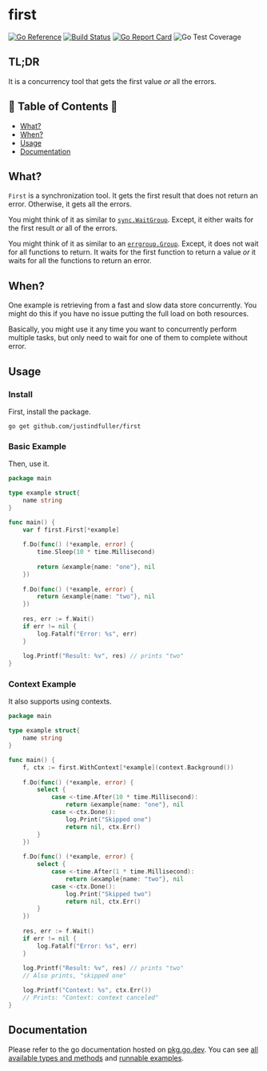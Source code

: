 # first

[![Go Reference](https://pkg.go.dev/badge/github.com/justindfuller/first.svg)](https://pkg.go.dev/github.com/justindfuller/first)
[![Build Status](https://github.com/JustinDFuller/first/actions/workflows/build.yml/badge.svg)](https://github.com/JustinDFuller/first/actions/workflows/build.yml)
[![Go Report Card](https://goreportcard.com/badge/github.com/justindfuller/first)](https://goreportcard.com/report/github.com/justindfuller/first)
![Go Test Coverage](https://img.shields.io/endpoint?url=https://gist.githubusercontent.com/justindfuller/63d4999a653a0555c9806062b40c0139/raw/first_coverage.json)

## TL;DR

It is a concurrency tool that gets the first value _or_ all the errors.

## 📖 Table of Contents 📖
- [What?](#what)
- [When?](#when)
- [Usage](#usage)
- [Documentation](#documentation)

## What?

`First` is a synchronization tool. It gets the first result that does not return an error. Otherwise, it gets all the errors.

You might think of it as similar to [`sync.WaitGroup`](https://pkg.go.dev/sync#WaitGroup). Except, it either waits for the first result _or_ all of the errors.

You might think of it as similar to an [`errgroup.Group`](https://pkg.go.dev/golang.org/x/sync/errgroup#Group). Except, it does not wait for all functions to return. It waits for the first function to return a value _or_ it waits for all the functions to return an error.

## When?

One example is retrieving from a fast and slow data store concurrently. You might do this if you have no issue putting the full load on both resources.

Basically, you might use it any time you want to concurrently perform multiple tasks, but only need to wait for one of them to complete without error.

## Usage

### Install

First, install the package.

```
go get github.com/justindfuller/first
```

### Basic Example

Then, use it.

```go
package main

type example struct{
    name string
}

func main() {
	var f first.First[*example]
	
	f.Do(func() (*example, error) {
		time.Sleep(10 * time.Millisecond)
	
		return &example{name: "one"}, nil
	})
	
	f.Do(func() (*example, error) {
		return &example{name: "two"}, nil
	})
	
	res, err := f.Wait()
	if err != nil {
		log.Fatalf("Error: %s", err)
	}
	
	log.Printf("Result: %v", res) // prints "two"
}
```

### Context Example

It also supports using contexts.

```go
package main

type example struct{
    name string
}

func main() {
	f, ctx := first.WithContext[*example](context.Background())
	
	f.Do(func() (*example, error) {
		select {
			case <-time.After(10 * time.Millisecond):		
				return &example{name: "one"}, nil
			case <-ctx.Done():
				log.Print("Skipped one")
				return nil, ctx.Err()
		}
	})
	
	f.Do(func() (*example, error) {
		select {
			case <-time.After(1 * time.Millisecond):		
				return &example{name: "two"}, nil
			case <-ctx.Done():
				log.Print("Skipped two")
				return nil, ctx.Err()
		}	
	})
	
	res, err := f.Wait()
	if err != nil {
		log.Fatalf("Error: %s", err)
	}
	
	log.Printf("Result: %v", res) // prints "two"
	// Also prints, "skipped one"

	log.Printf("Context: %s", ctx.Err())
	// Prints: "Context: context canceled"
}
```

## Documentation

Please refer to the go documentation hosted on [pkg.go.dev](https://pkg.go.dev/github.com/justindfuller/first). You can see [all available types and methods](https://pkg.go.dev/github.com/justindfuller/first#pkg-index) and [runnable examples](https://pkg.go.dev/github.com/justindfuller/first#pkg-examples).
